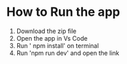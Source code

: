 # How to Run the app
1. Download the zip file
2. Open the app in Vs Code
3. Run ' npm install' on terminal
4. Run 'npm run dev' and open the link
